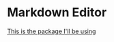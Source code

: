 # Markdown Editor

[This is the package I'll be using](https://www.npmjs.com/package/react-markdown)